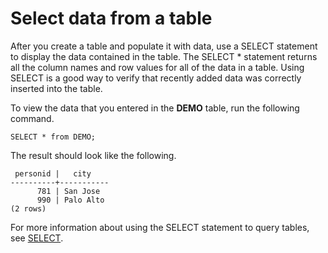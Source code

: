 # Select data from a table<a name="t_selecting_data"></a>

After you create a table and populate it with data, use a SELECT statement to display the data contained in the table\. The SELECT \* statement returns all the column names and row values for all of the data in a table\. Using SELECT is a good way to verify that recently added data was correctly inserted into the table\.

To view the data that you entered in the **DEMO** table, run the following command\.

```
SELECT * from DEMO;
```

The result should look like the following\.

```
 personid |   city    
----------+-----------
      781 | San Jose
      990 | Palo Alto
(2 rows)
```

For more information about using the SELECT statement to query tables, see [SELECT](https://docs.aws.amazon.com/redshift/latest/dg/r_SELECT_synopsis.html)\.